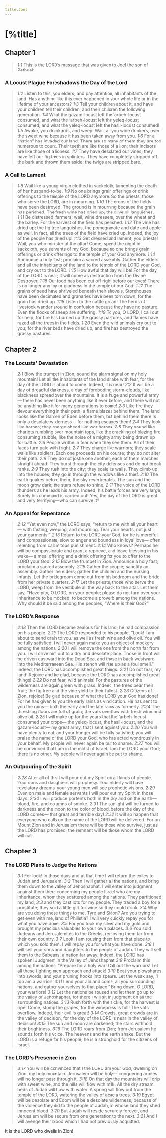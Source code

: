 ```yaml
---
title:Joel
---
```

# [%title]

## Chapter 1

> <cite>1:1</cite> This is the LORD’s message that was given
> to Joel the son of Pethuel:

### A Locust Plague Foreshadows the Day of the Lord

> <cite>1:2</cite> Listen to this, you elders,
> and pay attention, all inhabitants of the land.
> Has anything like this ever happened in your whole life
> or in the lifetime of your ancestors?
> <cite>1:3</cite> Tell your children about it,
> and have your children tell their children,
> and their children the following generation.
> <cite>1:4</cite> What the gazam-locust left the ‘arbeh-locust consumed,
> and what the ‘arbeh-locust left the yeleq-locust consumed,
> and what the yeleq-locust left the hasil-locust consumed!
> <cite>1:5</cite> Awake, you drunkards, and weep!
> Wail, all you wine drinkers, over the sweet wine
> because it has been taken away from you.
> <cite>1:6</cite> For a “nation” has invaded our land.
> There are so many of them they are too numerous to count.
> Their teeth are like those of a lion;
> their incisors are like those of a lioness.
> <cite>1:7</cite> They have desolated our vines;
> they have left our fig trees in splinters.
> They have completely stripped off the bark and thrown them aside;
> the twigs are stripped bare.

### A Call to Lament

> <cite>1:8</cite> Wail like a young virgin clothed in sackcloth,
> lamenting the death of her husband-to-be.
> <cite>1:9</cite> No one brings grain offerings or drink offerings
> to the temple of the LORD anymore.
> So the priests, those who serve the LORD, are in mourning.
> <cite>1:10</cite> The crops of the fields have been destroyed.
> The ground is in mourning because the grain has perished.
> The fresh wine has dried up;
> the olive oil languishes.
> <cite>1:11</cite> Be distressed, farmers;
> wail, wine dressers, over the wheat and the barley.
> For the harvest of the field has perished.
> <cite>1:12</cite> The vine has dried up;
> the fig tree languishes,
> the pomegranate and date and apple as well.
> In fact, all the trees of the field have dried up.
> Indeed, the joy of the people has dried up!
> <cite>1:13</cite> Get dressed and lament, you priests!
> Wail, you who minister at the altar!
> Come, spend the night in sackcloth, you servants of my God,
> because no one brings grain offerings or drink offerings
> to the temple of your God anymore.
> <cite>1:14</cite> Announce a holy fast;
> proclaim a sacred assembly.
> Gather the elders and all the inhabitants of the land
> to the temple of the LORD your God,
> and cry out to the LORD.
> <cite>1:15</cite> How awful that day will be!
> For the day of the LORD is near;
> it will come as destruction from the Divine Destroyer.
> <cite>1:16</cite> Our food has been cut off right before our eyes!
> There is no longer any joy or gladness in the temple of our God!
> <cite>1:17</cite> The grains of seed have shriveled beneath their shovels.
> Storehouses have been decimated
> and granaries have been torn down, for the grain has dried up.
> <cite>1:18</cite> Listen to the cattle groan!
> The herds of livestock wander around in confusion
> because they have no pasture.
> Even the flocks of sheep are suffering.
> <cite>1:19</cite> To you, O LORD, I call out for help;
> for fire has burned up the grassy pastures,
> and flames have razed all the trees in the fields.
> <cite>1:20</cite> Even the wild animals cry out to you;
> for the river beds have dried up,
> and fire has destroyed the grassy pastures.

## Chapter 2

### The Locusts’ Devastation

> <cite>2:1</cite> Blow the trumpet in Zion;
> sound the alarm signal on my holy mountain!
> Let all the inhabitants of the land shake with fear,
> for the day of the LORD is about to come.
> Indeed, it is near!
> <cite>2:2</cite> It will be a day of dreadful darkness,
> a day of foreboding storm-clouds,
> like blackness spread over the mountains.
> It is a huge and powerful army—
> there has never been anything like it ever before,
> and there will not be anything like it for many generations to come!
> <cite>2:3</cite> Like fire they devour everything in their path;
> a flame blazes behind them.
> The land looks like the Garden of Eden before them,
> but behind them there is only a desolate wilderness—
> for nothing escapes them!
> <cite>2:4</cite> They look like horses;
> they charge ahead like war horses.
> <cite>2:5</cite> They sound like chariots rumbling over mountain tops,
> like the crackling of blazing fire consuming stubble,
> like the noise of a mighty army being drawn up for battle.
> <cite>2:6</cite> People writhe in fear when they see them.
> All of their faces turn pale with fright.
> <cite>2:7</cite> They charge like warriors;
> they scale walls like soldiers.
> Each one proceeds on his course;
> they do not alter their path.
> <cite>2:8</cite> They do not jostle one another;
> each of them marches straight ahead.
> They burst through the city defenses
> and do not break ranks.
> <cite>2:9</cite> They rush into the city;
> they scale its walls.
> They climb up into the houses;
> they go in through the windows like a thief.
> <cite>2:10</cite> The earth quakes before them;
> the sky reverberates.
> The sun and the moon grow dark;
> the stars refuse to shine.
> <cite>2:11</cite> The voice of the LORD thunders as he leads his army.
> Indeed, his battle forces are very large;
> Surely his command is carried out!
> Yes, the day of the LORD is great
> and very terrifying—who can survive it?

### An Appeal for Repentance

> <cite>2:12</cite> “Yet even now,” the LORD says,
> “return to me with all your heart—
> with fasting, weeping, and mourning.
> Tear your hearts,
> not just your garments!”
> <cite>2:13</cite> Return to the LORD your God,
> for he is merciful and compassionate,
> slow to anger and boundless in loyal love—
> often relenting from calamitous punishment.
> <cite>2:14</cite> Who knows?
> Perhaps he will be compassionate and grant a reprieve,
> and leave blessing in his wake—
> a meal offering and a drink offering for you to offer to the LORD your God!
> <cite>2:15</cite> Blow the trumpet in Zion.
> Announce a holy fast;
> proclaim a sacred assembly.
> <cite>2:16</cite> Gather the people;
> sanctify an assembly.
> Gather the elders;
> gather the children and the nursing infants.
> Let the bridegroom come out from his bedroom
> and the bride from her private quarters.
> <cite>2:17</cite> Let the priests, those who serve the LORD, weep
> from the vestibule all the way back to the altar.
> Let them say, “Have pity, O LORD, on your people;
> please do not turn over your inheritance to be mocked,
> to become a proverb among the nations.
> Why should it be said among the peoples,
> “Where is their God?”

### The LORD’s Response

> <cite>2:18</cite> Then the LORD became zealous for his land;
> he had compassion on his people.
> <cite>2:19</cite> The LORD responded to his people,
> “Look! I am about to send grain to you,
> as well as fresh wine and olive oil.
> You will be fully satisfied.
> I will never again make you an object of mockery among the nations.
> <cite>2:20</cite> I will remove the one from the north far from you.
> I will drive him out to a dry and desolate place.
> Those in front will be driven eastward into the Dead Sea,
> and those in back westward into the Mediterranean Sea.
> His stench will rise up as a foul smell.”
> Indeed, the LORD has accomplished great things.
> <cite>2:21</cite> Do not fear, my land!
> Rejoice and be glad,
> because the LORD has accomplished great things!
> <cite>2:22</cite> Do not fear, wild animals!
> For the pastures of the wilderness are again green with grass.
> Indeed, the trees bear their fruit;
> the fig tree and the vine yield to their fullest.
> <cite>2:23</cite> Citizens of Zion, rejoice!
> Be glad because of what the LORD your God has done!
> For he has given to you the early rains as vindication.
> He has sent to you the rains—
> both the early and the late rains as formerly.
> <cite>2:24</cite> The threshing floors are full of grain;
> the vats overflow with fresh wine and olive oil.
> <cite>2:25</cite> I will make up for the years
> that the ‘arbeh-locust consumed your crops—
> the yeleq-locust, the hasil-locust, and the gazam-locust—
> my great army, that I sent against you.
> <cite>2:26</cite> You will have plenty to eat,
> and your hunger will be fully satisfied;
> you will praise the name of the LORD your God,
> who has acted wondrously in your behalf.
> My people will never again be put to shame.
> <cite>2:27</cite> You will be convinced that I am in the midst of Israel.
> I am the LORD your God; there is no other.
> My people will never again be put to shame.

### An Outpouring of the Spirit

> <cite>2:28</cite> After all of this
> I will pour out my Spirit on all kinds of people.
> Your sons and daughters will prophesy.
> Your elderly will have revelatory dreams;
> your young men will see prophetic visions.
> <cite>2:29</cite> Even on male and female servants
> I will pour out my Spirit in those days.
> <cite>2:30</cite> I will produce portents both in the sky and on the earth—
> blood, fire, and columns of smoke.
> <cite>2:31</cite> The sunlight will be turned to darkness
> and the moon to the color of blood,
> before the day of the LORD comes—
> that great and terrible day!
> <cite>2:32</cite> It will so happen that
> everyone who calls on the name of the LORD will be delivered.
> For on Mount Zion and in Jerusalem there will be those who survive,
> just as the LORD has promised;
> the remnant will be those whom the LORD will call.

## Chapter 3

### The LORD Plans to Judge the Nations

> <cite>3:1</cite> For look! In those days and at that time
> I will return the exiles to Judah and Jerusalem.
> <cite>3:2</cite> Then I will gather all the nations,
> and bring them down to the valley of Jehoshaphat.
> I will enter into judgment against them there
> concerning my people Israel who are my inheritance,
> whom they scattered among the nations.
> They partitioned my land,
> <cite>3:3</cite> and they cast lots for my people.
> They traded a boy for a prostitute;
> they sold a little girl for wine so they could drink.
> <cite>3:4</cite> Why are you doing these things to me, Tyre and Sidon?
> Are you trying to get even with me, land of Philistia?
> I will very quickly repay you for what you have done.
> <cite>3:5</cite> For you took my silver and my gold
> and brought my precious valuables to your own palaces.
> <cite>3:6</cite> You sold Judeans and Jerusalemites to the Greeks,
> removing them far from their own country.
> <cite>3:7</cite> Look! I am rousing them from that place to which you sold them.
> I will repay you for what you have done.
> <cite>3:8</cite> I will sell your sons and daughters to the people of Judah.
> They will sell them to the Sabeans, a nation far away.
> Indeed, the LORD has spoken!
> Judgment in the Valley of Jehoshaphat
> <cite>3:9</cite> Proclaim this among the nations:
> “Prepare for a holy war!
> Call out the warriors!
> Let all these fighting men approach and attack!
> <cite>3:10</cite> Beat your plowshares into swords,
> and your pruning hooks into spears.
> Let the weak say, ‘I too am a warrior!’
> <cite>3:11</cite> Lend your aid and come,
> all you surrounding nations,
> and gather yourselves to that place.”
> Bring down, O LORD, your warriors!
> <cite>3:12</cite> Let the nations be roused and let them go up
> to the valley of Jehoshaphat,
> for there I will sit in judgment on all the surrounding nations.
> <cite>3:13</cite> Rush forth with the sickle, for the harvest is ripe!
> Come, stomp the grapes, for the winepress is full!
> The vats overflow.
> Indeed, their evil is great!
> <cite>3:14</cite> Crowds, great crowds are in the valley of decision,
> for the day of the LORD is near in the valley of decision!
> <cite>3:15</cite> The sun and moon are darkened;
> the stars withhold their brightness.
> <cite>3:16</cite> The LORD roars from Zion;
> from Jerusalem he sounds forth his voice.
> The heavens and the earth shake.
> But the LORD is a refuge for his people;
> he is a stronghold for the citizens of Israel.

### The LORD’s Presence in Zion

> <cite>3:17</cite> You will be convinced that I the LORD am your God,
> dwelling on Zion, my holy mountain.
> Jerusalem will be holy—
> conquering armies will no longer pass through it.
> <cite>3:18</cite> On that day the mountains will drip with sweet wine,
> and the hills will flow with milk.
> All the dry stream beds of Judah will flow with water.
> A spring will flow out from the temple of the LORD,
> watering the valley of acacia trees.
> <cite>3:19</cite> Egypt will be desolate
> and Edom will be a desolate wilderness,
> because of the violence they did to the people of Judah,
> in whose land they shed innocent blood.
> <cite>3:20</cite> But Judah will reside securely forever,
> and Jerusalem will be secure from one generation to the next.
> <cite>3:21</cite> And I will avenge their blood which I had not previously acquitted.

It is the LORD who dwells in Zion!